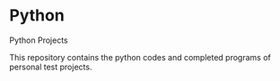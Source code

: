 # Python
Python Projects

This repository contains the python codes and completed programs of personal test projects. 
